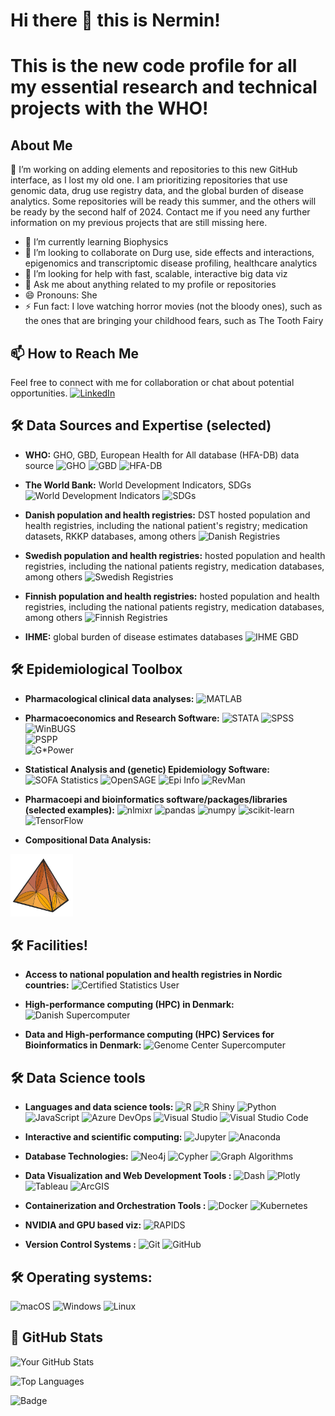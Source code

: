 
# Hi there :wave: this is Nermin!
# This is the new code profile for all my essential research and technical projects with the WHO!


## About Me
🔭 I’m working on adding elements and repositories to this new GitHub interface, as I lost my old one. I am prioritizing repositories that use genomic data, drug use registry data, and the global burden of disease analytics. Some repositories will be ready this summer, and the others will be ready by the second half of 2024. Contact me if you need any further information on my previous projects that are still missing here. 
- 🌱 I’m currently learning Biophysics
- 👯 I’m looking to collaborate on Durg use, side effects and interactions, epigenomics and transcriptomic disease profiling, healthcare analytics
- 🤔 I’m looking for help with fast, scalable, interactive big data viz
- 💬 Ask me about anything related to my profile or repositories
- 😄 Pronouns: She
- ⚡ Fun fact: I love watching horror movies (not the bloody ones), such as the ones that are bringing your childhood fears, such as The Tooth Fairy 

## 📫 How to Reach Me

Feel free to connect with me for collaboration or chat about potential opportunities.
[![LinkedIn](https://img.shields.io/badge/LinkedIn-0077B5?style=for-the-badge&logo=linkedin&logoColor=white)](https://www.linkedin.com/in/nermin-ghith)

## 🛠 Data Sources and Expertise (selected) 
- **WHO:** GHO, GBD, European Health for All database (HFA-DB) data source
![GHO](https://img.shields.io/badge/WHO_GHO-004B87?style=for-the-badge)
![GBD](https://img.shields.io/badge/WHO_GBD-008B8B?style=for-the-badge)
![HFA-DB](https://img.shields.io/badge/WHO_HFA--DB-3F007D?style=for-the-badge)
  
- **The World Bank:** World Development Indicators, SDGs
![World Development Indicators](https://img.shields.io/badge/World_Bank_WDI-4063AD?style=for-the-badge)
![SDGs](https://img.shields.io/badge/World_Bank_SDGs-00C853?style=for-the-badge)
  
- **Danish population and health registries:** DST hosted population and health registries, including the national patient's registry; medication datasets, RKKP databases, among others
![Danish Registries](https://img.shields.io/badge/Danish_Health_Registries-DA291C?style=for-the-badge)

- **Swedish population and health registries:** hosted population and health registries, including the national patients registry, medication databases, among others
![Swedish Registries](https://img.shields.io/badge/Swedish_Health_Registries-006AA7?style=for-the-badge)

- **Finnish population and health registries:** hosted population and health registries, including the national patients registry, medication databases, among others
![Finnish Registries](https://img.shields.io/badge/Finnish_Health_Registries-003580?style=for-the-badge)

- **IHME:** global burden of disease estimates databases
![IHME GBD](https://img.shields.io/badge/IHME_GBD-FF5700?style=for-the-badge)


## 🛠 Epidemiological Toolbox

- **Pharmacological clinical data analyses:**
![MATLAB](https://img.shields.io/badge/MATLAB-0076A8?style=for-the-badge&logo=matlab&logoColor=white)

  
- **Pharmacoeconomics and Research Software:** 
![STATA](https://img.shields.io/badge/STATA-1A5FAB?style=for-the-badge&logo=stata&logoColor=white)
![SPSS](https://img.shields.io/badge/SPSS-006CB4?style=for-the-badge&logo=spss&logoColor=white)
![WinBUGS](https://img.shields.io/badge/WinBUGS-000000?style=for-the-badge&logo=winbugs&logoColor=white)  
![PSPP](https://img.shields.io/badge/PSPP-005CAC?style=for-the-badge&logo=pspp&logoColor=white)  
![G*Power](https://img.shields.io/badge/G*Power-76B900?style=for-the-badge&logo=gpower&logoColor=white)


- **Statistical Analysis and (genetic) Epidemiology Software:**
![SOFA Statistics](https://img.shields.io/badge/SOFA_Statistics-800000?style=for-the-badge&logo=sofa-statistics&logoColor=white) 
![OpenSAGE](https://img.shields.io/badge/OpenSAGE-4DB33D?style=for-the-badge&logo=opensage&logoColor=white) 
![Epi Info](https://img.shields.io/badge/Epi_Info-4E5B31?style=for-the-badge&logo=epi-info&logoColor=white) 
![RevMan](https://img.shields.io/badge/RevMan-FF6F61?style=for-the-badge&logo=revman&logoColor=white)

- **Pharmacoepi and bioinformatics software/packages/libraries (selected examples):** 
![nlmixr](https://img.shields.io/badge/nlmixr-276DC3?style=for-the-badge&logo=R&logoColor=white)
![pandas](https://img.shields.io/badge/pandas-150458?style=for-the-badge&logo=pandas&logoColor=white)
![numpy](https://img.shields.io/badge/numpy-013243?style=for-the-badge&logo=numpy&logoColor=white)
![scikit-learn](https://img.shields.io/badge/scikit_learn-F7931E?style=for-the-badge&logo=scikit-learn&logoColor=white)
![TensorFlow](https://img.shields.io/badge/TensorFlow-FF6F00?style=for-the-badge&logo=TensorFlow&logoColor=white)

- **Compositional Data Analysis:**
<a href="https://www.compositionaldata.com/">
    <img src="https://github.com/Nermin-Ghith/Nermin-Ghith/blob/main/SIMBOL.png?raw=true" alt="CoDa Logo" width="100" height="auto">
</a>



## 🛠 Facilities! 

- **Access to national population and health registries in Nordic countries:** 
![Certified Statistics User](https://img.shields.io/badge/Certified_User_Statistics_Denmark_and_Statistics_Sweden-006064?style=for-the-badge)

- **High-performance computing (HPC) in Denmark:**
![Danish Supercomputer](https://img.shields.io/badge/Danish_Supercomputer-004D40?style=for-the-badge)

- **Data and High-performance computing (HPC) Services for Bioinformatics in Denmark:**
![Genome Center Supercomputer](https://img.shields.io/badge/Genome_Center_Supercomputer-1A237E?style=for-the-badge)



 
## 🛠 Data Science tools
- **Languages and data science tools:** 
![R](https://img.shields.io/badge/R-276DC3?style=for-the-badge&logo=r&logoColor=white)
![R Shiny](https://img.shields.io/badge/R_Shiny-1351B4?style=for-the-badge&logo=shiny&logoColor=white)
![Python](https://img.shields.io/badge/Python-3776AB?style=for-the-badge&logo=python&logoColor=white)
![JavaScript](https://img.shields.io/badge/JavaScript-F7DF1E?style=for-the-badge&logo=javascript&logoColor=black)
![Azure DevOps](https://img.shields.io/badge/Azure%20DevOps-0078D7.svg?&style=for-the-badge&logo=azure-devops&logoColor=white)
![Visual Studio](https://img.shields.io/badge/Visual%20Studio-5C2D91.svg?&style=for-the-badge&logo=visual-studio&logoColor=white)
![Visual Studio Code](https://img.shields.io/badge/Visual%20Studio%20Code-007ACC.svg?&style=for-the-badge&logo=visual-studio-code&logoColor=white)

- **Interactive and scientific computing:**
![Jupyter](https://img.shields.io/badge/Jupyter-F37626.svg?&style=for-the-badge&logo=Jupyter&logoColor=white)
![Anaconda](https://img.shields.io/badge/Anaconda-44A833.svg?&style=for-the-badge&logo=anaconda&logoColor=white)

- **Database Technologies:** 
 ![Neo4j](https://img.shields.io/badge/Neo4j-008CC1?style=for-the-badge&logo=neo4j&logoColor=white)
![Cypher](https://img.shields.io/badge/Cypher-0A0FFF?style=for-the-badge&logo=neo4j&logoColor=white)
![Graph Algorithms](https://img.shields.io/badge/Graph_Algorithms-FF5733?style=for-the-badge)

- **Data Visualization and Web Development Tools :** 
 ![Dash](https://img.shields.io/badge/Dash-008080?style=for-the-badge&logo=plotly&logoColor=white)
![Plotly](https://img.shields.io/badge/Plotly-3F4F75?style=for-the-badge&logo=plotly&logoColor=white)
![Tableau](https://img.shields.io/badge/Tableau-E97627?style=for-the-badge&logo=tableau&logoColor=white)
![ArcGIS](https://img.shields.io/badge/ArcGIS-5A69A4?style=for-the-badge&logo=arcgis&logoColor=white)
 
- **Containerization and Orchestration Tools :** 
![Docker](https://img.shields.io/badge/Docker-2496ED?style=for-the-badge&logo=docker&logoColor=white)
![Kubernetes](https://img.shields.io/badge/Kubernetes-326CE5?style=for-the-badge&logo=kubernetes&logoColor=white)

- **NVIDIA and GPU based viz:**
![RAPIDS](https://img.shields.io/badge/RAPIDS_GPU-76B900?style=for-the-badge&logo=nvidia&logoColor=white)

- **Version Control Systems :** 
![Git](https://img.shields.io/badge/Git-F05032?style=for-the-badge&logo=git&logoColor=white)
![GitHub](https://img.shields.io/badge/GitHub-181717?style=for-the-badge&mailchimp=github&logoColor=white)





## 🛠 Operating systems: 
![macOS](https://img.shields.io/badge/macOS-000000.svg?&style=for-the-badge&logo=apple&logoColor=white)
![Windows](https://img.shields.io/badge/Windows-0078D6.svg?&style=for-the-badge&logo=windows&logoColor=white)
![Linux](https://img.shields.io/badge/Linux-FCC624.svg?&style=for-the-badge&logo=linux&logoColor=black)




## 🌱 GitHub Stats
![Your GitHub Stats](https://github-readme-stats.vercel.app/api?username=Nermin-Ghith&show_icons=true)

![Top Languages](https://github-readme-stats.vercel.app/api/top-langs/?username=Nermin-Ghith&layout=compact)

![Badge](https://img.shields.io/badge/label-message-color)




